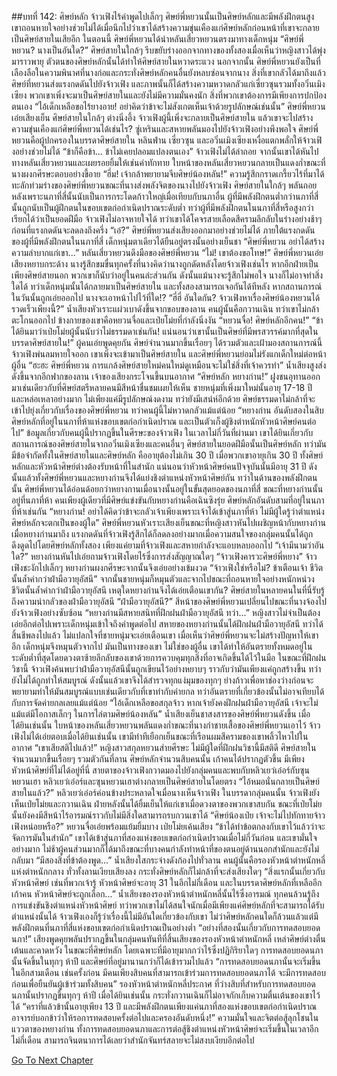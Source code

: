 ##บทที่ 142: ศิษย์หลัก
จ้าวเฟิงไร้คำพูดไปเล็กๆ ศิษย์พี่หยวนนั้นเป็นศิษย์หลักและมีพลังฝึกตนสูง เขาถอนหายใจอย่างช่วยไม่ได้เมื่อนึกไปว่าเขาได้สร้างความขุ่นเคืองแก่ศิษย์หลักก่อนหน้าที่เขาจะกลายเป็นศิษย์สายในเสียอีก
ในตอนนี้ ศิษย์พี่หยวนได้นำหลันเสี่ยวหยวนตรงมาทางเด็กหนุ่ม
“ศิษย์พี่หยวน? นางเป็นอันใด?”
ศิษย์สายในใกล้ๆ รีบขยับร่างออกจากทางของทั้งสองเมื่อเห็นว่าหญิงสาวได้พุ่งมาราวพายุ
ตัวตนของศิษย์หลักนั้นได้ทำให้ศิษย์สายในหวาดระแวง นอกจากนั้น ศิษย์พี่หยวนยังเป็นที่เลืองลือในความพินาศที่นางก่อและกระทั่งศิษย์หลักคนอื่นยังหลบซ่อนจากนาง
สิ่งที่เขากลัวได้มาถึงแล้ว
ศิษย์ที่หยวนส่งแรงกดดันไปยังจ้าวเฟิง และภาพนั้นก็ได้สร้างความหวาดกลัวแก่เซี่ยวซุนรวมทั้งอวิ๋นเมิงเซียง พวกเขาเพิ่งจะมาเป็นศิษย์สายในและยังไม่มีความมั่นคงนัก สิ่งที่พวกเขาต้องการมีเพียงการปกป้องตนเอง
“ไอ้เด็กเหลือขอไร้ยางอาย! อย่าคิดว่าข้าจะไม่สังเกตเห็นเจ้าด้วยรูปลักษณ์เช่นนั้น” ศิษย์พี่หยวนเอ่ยเสียงเย็น
ศิษย์สายในใกล้ๆ ต่างนิ่งอึ้ง จ้าวเฟิงผู้นี้เพิ่งจะกลายเป็นศิษย์สายใน แล้วเขาจะไปสร้างความขุ่นเคืองแก่ศิษย์พี่หยวนได้เช่นไร?
ซู่เหรินและสหายพลันมองไปยังจ้าวเฟิงอย่างพึงพอใจ ศิษย์พี่หยวนคือผู้ปกครองในบรรดาศิษย์สายใน
หลินฟ่าน เซี่ยวซุน และอวิ๋นเมิงเซียงเหงื่อแตกพลั่กให้จ้าวเฟิงอย่างช่วยไม่ได้
“ข้าก็คือข้า... ข้าไม่เคยปลอมแปลงตนเอง”
จ้าวเฟิงไม่ได้ล่าถอย จากนั้นเขาได้หันไปทางหลันเสี่ยวหยวนและเผยรอยยิ้มให้เช่นคำทักทาย
ใบหน้าของหลันเสี่ยวหยวนกลายเป็นแดงก่ำขณะที่นางผงกศีรษะตอบอย่างขี้อาย
“ฮึ่ม! เจ้ากล้าพยายามจีบศิษย์น้องหลัน!”
ความรู้สึกกราดเกรี้ยวไร้ที่มาได้ทะลักท่วมร่างของศิษย์พี่หยวนขณะที่นางส่งพลังจิตของนางไปยังจ้าวเฟิง ศิษย์สายในใกล้ๆ พลันถอยหลังเพราะนภาที่สี่นั้นนับเป็นการกระโดดก้าวใหญ่เมื่อเทียบกับนภาอื่น
ผู้ที่มีพลังฝึกตนต่ำกว่านภาที่สี่นั้นถูกนับเป็นผู้ฝึกตนในขอบเขตก่อกำเนิดปราณระดับต่ำ ทว่าผู้ที่มีพลังฝึกตนในนภาที่สี่หรือสูงกว่าเรียกได้ว่าเป็นยอดฝีมือ
จ้าวเฟิงไม่อาจหายใจได้ ทว่าเขาได้โคจรสายเลือดสีครามลึกลับในร่างอย่างช้าๆ ก่อนที่แรงกดดันจะลดลงถึงครึ่ง
“เอ๋?”
ศิษย์พี่หยวนส่งเสียงออกมาอย่างช่วยไม่ได้
ภายใต้แรงกดดันของผู้ที่มีพลังฝึกตนในนภาที่สี่ เด็กหนุ่มตาเดียวได้ยืนอยู่ตรงนั้นอย่างเย็นชา
“ศิษย์พี่หยวน อย่าได้สร้างความลำบากแก่เขา...” หลันเสี่ยวหยวนดึงมือของศิษย์พี่หยวน
“ไม่! เขาต้องขอโทษ!” ศิษย์พี่หยวนเอ่ยเสียงหยาบกระด้าง
นางรู้สึกขมขื่นทุกครั้งที่นางคิดว่านางถูกดัดหลังโดยจ้าวเฟิงเช่นไร หากอีกฝ่ายเป็นเพียงศิษย์สายนอก พวกเขาก็นับว่าอยู่ในคนล่ะส่วนกัน ดังนั้นแม้นางจะรู้สึกไม่พอใจ นางก็ไม่อาจทำสิ่งใดได้
ทว่าเด็กหนุ่มนั้นได้กลายมาเป็นศิษย์สายใน และทั้งสองสามารถเจอกันได้ทีหลัง หากสถานการณ์ในวันนั้นถูกเอ่ยออกไป นางจะเอาหน้าไปไว้ที่ใด!?
“ฮี่ฮี่ อันใดกัน? จ้าวเฟิงหาเรื่องศิษย์น้องหยวนได้รวดเร็วเพียงนี้?”
น้ำเสียงหัวเราะแผ่วเบาดังขึ้นจากขอบของลาน คนผู้นั้นคือกวานเฉิน ทว่าเขาไม่กล้าตะโกนออกไป ข้างกายของเขาคือหยวนจื่อและเป่ยโม่ยที่กำลังนิ่งงัน
“หยวนจื่อ! ศิษย์หลักอีกคน!”
“ข้าได้ยินมาว่าเป่ยโม่ยผู้นั้นนับว่าไม่ธรรมดาเช่นกัน! แน่นอนว่าเขานั้นเป็นศิษย์ที่มีพรสวรรค์มากที่สุดในบรรดาศิษย์สายใน!”
ผู้คนเอ่ยพูดคุยกัน ศิษย์จำนวนมากขึ้นเรื่อยๆ ได้รวมตัวและเฝ้ามองสถานการณ์นี้ จ้าวเฟิงพ่นลมหายใจออก เขาเพิ่งจะเข้ามาเป็นศิษย์สายใน และศิษย์พี่หยวนย่อมไม่รังแกเด็กใหม่ต่อหน้าผู้อื่น
“ฮะฮะ ศิษย์พี่หยวน การแกล้งศิษย์สายใหม่คนใหม่ดูเหมือนจะไม่ใช่สิ่งที่เจ้าควรทำ”
น้ำเสียงสูงส่งดังขึ้นจากอีกฟากของลาน เจ้าของเสียงกระโจนขึ้นบนอากาศ
“ศิษย์หลัก หยางก่าน!”
ฝูงชนอุทานออกมาเช่นเดียวกับที่ศิษย์สตรีหลายคนมีสีหน้าชื่นชมเผยให้เห็น
ชายหนุ่มที่เพิ่งมาใหม่นั้นอายุ 17-18 ปี และหล่อเหลาอย่างมาก ไม่เพียงแค่มีรูปลักษณ์งดงาม ทว่ายังมีเสน่ห์อีกด้วย
ศิษย์ธรรมดาไม่กล้าที่จะเข้าไปยุ่งเกี่ยวกับเรื่องของศิษย์พี่หยวน ทว่าคนผู้นี้ไม่หวาดกลัวแม้แต่น้อย
“หยางก่าน อันดับสองในสิบศิษย์หลักที่อยู่ในนภาที่ห้าแห่งขอบเขตก่อกำเนิดปราณ และเป็นตัวเก็งผู้ชิงตำหนักหัวหน้าศิษย์คนต่อไป”
ข้อมูลเกี่ยวกับคนผู้นี้ปรากฏขึ้นในศีรษะของจ้าวเฟิง
ในเวลาไม่กี่วันที่ผ่านมา เขาได้ยินเกี่ยวกับสถานการณ์ของศิษย์สายในจากอวิ๋นเมิงเซียงและคนอื่นๆ
ศิษย์สายในยอดฝีมือนั้นเป็นศิษย์หลัก ทว่ามันมีข้อจำกัดทั้งในศิษย์สายในและศิษย์หลัก คืออายุต้องไม่เกิน 30 ปี
เมื่อพวกเขาอายุเกิน 30 ปี ทั้งศิษย์หลักและหัวหน้าศิษย์ต่างต้องรับหน้าที่ในสำนัก
แน่นอนว่าหัวหน้าศิษย์คนปัจจุบันนั้นมีอายุ 31 ปี ดังนั้นแล้วทั้งศิษย์พี่หยวนและหยางก่านจึงได้แย่งชิงตำแหน่งหัวหน้าศิษย์กัน ทว่าในด้านของพลังฝึกตนนั้น ศิษย์พี่หยวนได้อ่อนด้อยกว่าหยางกานเมื่อนางนั้นอยู่ในขั้นสุดยอดของนภาที่สี่ ขณะที่หยางก่านนั้นอยู่ที่นภาที่ห้า
คนเพียงผู้เดียวที่มีศิษย์แข่งขันกับหยางก่านคือเฉินซิงรุ่ย ศิษย์หลักอันดับสามที่อยู่ในนภาที่ห้าเช่นกัน
“หยางก่าน! อย่าได้คิดว่าข้าจะกลัวเจ้าเพียงเพราะเจ้าได้เข้าสู่นภาที่ห้า ไม่มีผู้ใดรู้ว่าตำแหน่งศิษย์หลักจะตกเป็นของผู้ใด” ศิษย์พี่หยวนหัวเราะเสียงเย็นขณะที่หญิงสาวหันไปเผชิญหน้ากับหยางก่าน
เมื่อหยางก่านมาถึง แรงกดดันที่จ้าวเฟิงรู้สึกได้ก็ลดลงอย่างมากเมื่อความสนใจของกลุ่มคนนั้นได้ถูกดึงดูดไปโดยศิษย์หลักทั้งสอง
เพียงแค่ยามที่จ้าวเฟิงและสหายกำลังจะแอบหลบออกไป
“เจ้ามีนามว่าอันใด?”
หยางก่านหันไปเอ่ยถามจ้าวเฟิงโดยไร้ซึ่งการส่งสัญญาณใดๆ
“จ้าวเฟิงคารวะศิษย์พี่หยาง”
จ้าวเฟิงชะงักไปเล็กๆ หยางก่านผงกศีรษะจากนั้นจึงเอ่ยอย่างเข้มงวด
“จ้าวเฟิงใช่หรือไม่? ข้าเตือนเจ้า ชีวิตนั้นล้ำค่ากว่าฝ่ามือวายุอัสนี”
จากนั้นชายหนุ่มก็หมุนตัวและจากไปขณะที่ถอนหายใจอย่างหนักหน่วง
ชีวิตนั้นล้ำค่ากว่าฝ่ามือวายุอัสนี
เหตุใดหยางก่านจึงได้เอ่ยเตือนเขากัน?
ศิษย์สายในหลายคนในที่นี่รับรู้ถึงความน่ากลัวของฝ่ามือวายุอัสนี
“ฝ่ามือวายุอัสนี?”
สีหน้าของศิษย์พี่หยวนเปลี่ยนไปขณะที่นางจ้องไปยังจ้าวเฟิงอย่างซับซ้อน
“หยางก่านมีสหายสนิทที่ฝึกฝนฝ่ามือวายุอัสนี ทว่า...”
หญิงสาวไม่จำเป็นต้องเอ่ยอีกต่อไปเพราะเด็กหนุ่มเข้าใจถึงคำพูดต่อไป
สหายของหยางก่านนั้นได้ฝึกฝนฝ่ามือวายุอัสนี ทว่าได้สิ้นชีพลงไปแล้ว ไม่แปลกใจที่ชายหนุ่มจะเอ่ยเตือนเขา
เมื่อเห็นว่าศิษย์พี่หยวนจะไม่สร้างปัญหาให้เขาอีก เด็กหนุ่มจึงหมุนตัวจากไป
มันเป็นทางของเขา ไม่ใช่ของผู้อื่น
เขาได้ทำให้อันตรายทั้งหมดอยู่ในระดับต่ำที่สุดโดยดวงตาซ้ายลึกลับของเขาด้วยการควบคุมทุกสิ่งที่อาจเกิดขึ้นได้ไว้ในมือ
ในขณะที่ฝึกฝนวิชานี้ จ้าวเฟิงค้นพบว่าฝ่ามือวายุอัสนีนั้นถูกเขียนไว้อย่างหยาบๆ ราวกับว่ามันเพียงแค่ถูกสร้างขึ้น ทว่ายังไม่ได้ถูกทำให้สมบูรณ์
ดังนั้นแล้วเขาจึงได้สำรวจทุกแง่มุมของทุกๆ ย่างก้าวเพื่อหาช่องว่างก่อนจะพยายามทำให้มันสมบูรณ์แบบเช่นเดียวกับที่เขาทำกับค่ายกล ทว่าอันตรายที่เกี่ยวข้องนั้นไม่อาจเทียบได้กับการจัดค่ายกลเลยแม้แต่น้อย
“ไอ้เด็กเหลือขอสกุลจ้าว หากเจ้ายังคงฝึกฝนฝ่ามือวายุอัสนี เจ้าจะไม่แม้แต่มีโอกาสเล็กๆ ในการไล่ตามศิษย์น้องหลัน” น้ำเสียงเย็นชาสงสารของศิษย์พี่หยวนดังขึ้น
เมื่อได้ยินเช่นนั้น ใบหน้าของหลันเสี่ยวหยวนพลันแดงก่ำขณะที่นางกำชายเสื้อของศิษย์พี่หยวนเอาไว้
จ้าวเฟิงไม่ได้เอ่ยตอบเมื่อได้ยินเช่นนั้น เขามีท่าทีเยือกเย็นขณะที่เรือนผมสีครามของเขาพลิ้วไหวไปในอากาศ
“เขาเสียสติไปแล้ว!”
หญิงสาวสกุลหยวนส่ายศีรษะ ไม่มีผู้ใดที่ฝึกฝนวิชานี้มีสติดี
ศิษย์สายในจำนวนมากขึ้นเรื่อยๆ รวมตัวกันที่ลาน ศิษย์หลักจำนวนสิบคนนั้น เก้าคนได้ปรากฏตัวขึ้น มีเพียงหัวหน้าศิษย์ที่ไม่ได้อยู่ที่นี่
สายตาของจ้าวเฟิงกวาดมองไปยังกลุ่มคนและพบกับหลิวเยว่เอ๋อร์กับซุนหยวนเฮา
หลิวเยว่เอ๋อร์และซุนหยวนเฮาต่างกลายเป็นศิษย์สายในโดยตรง
“ไอ้หมอนั่นกลายเป็นศิษย์สายในแล้ว?”
หลิวเยว่เอ๋อร์ค่อนข้างประหลาดใจเมื่อนางเห็นจ้าวเฟิง
ในบรรดากลุ่มคนนั้น จ้าวเฟิงยังเห็นเป่ยโม่ยและกวานเฉิน ฝ่ายหลังนั้นได้ยิ้มเย็นให้แก่เขาเมื่อดวงตาของพวกเขาสบกัน ขณะที่เป่ยโม่ยนั้นยังคงมีสีหน้าไร้อารมณ์ราวกับไม่มีสิ่งใดสามารถรบกวนเขาได้
“ศิษย์น้องเป่ย เจ้าจะไม่ไปทักทายจ้าวเฟิงหน่อยหรือ?” หยวนจื่อเอ่ยพร้อมแย้มยิ้มบาง
เป่ยโม่ยเค้นเสียง
“ข้าได้ทำข้อตกลงกับเขาไว้แล้วว่าจะจัดการมันในสำนัก”
เขาได้เข้าสู่นภาที่สองแห่งขอบเขตก่อกำเนิดปราณเมื่อไม่กี่วันก่อน และเขามั่นใจอย่างมาก
ไม่ช้าผู้คนส่วนมากก็ได้มาถึงขณะที่บางคนกำลังทำหน้าที่ของตนอยู่ด้านนอกสำนักและยังไม่กลับมา
“มีสองสิ่งที่ข้าต้องพูด...” น้ำเสียงใสกระจ่างดังก้องไปทั่วลาน
คนผู้นั้นคือรองหัวหน้าตำหนักหลี่แห่งตำหนักกลาง
ทั่วทั้งลานเงียบเสียงลง กระทั่งศิษย์หลักก็ไม่กล้าที่จะส่งเสียงใดๆ
“สิ่งแรกนั้นเกี่ยวกับหัวหน้าศิษย์ เช่นที่พวกเจ้ารู้ หัวหน้าศิษย์จะอายุ 31 ในอีกไม่กี่เดือน และในบรรดาศิษย์หลักที่เหลืออีกเก้าคน หัวหน้าศิษย์จะถูกเลือก...”
น้ำเสียงของรองหัวหน้าตำหนักหลี่นั้นไร้ซึ่งอารมณ์ ทุกคนล้วนรู้ถึงการแข่งขันชิงตำแหน่งหัวหน้าศิษย์ ทว่าพวกเขาไม่ได้สนใจนักเมื่อมีเพียงแค่ศิษย์หลักที่จะสามารถได้รับตำแหน่งนั้นได้
จ้าวเฟิงเองก็รู้ว่าเรื่องนี้ไม่มีอันใดเกี่ยวข้องกับเขา
ไม่ว่าศิษย์หลักคนใดก็ล้วนแล้วแต่มีพลังฝึกตนที่นภาที่สี่แห่งขอบเขตก่อกำเนิดปราณเป็นอย่างต่ำ
“อย่างที่สองนั้นเกี่ยวกับการทดสอบยอดนภา!”
เสียงพูดคุยพลันปรากฏขึ้นในกลุ่มคนทันทีที่สิ้นเสียงของรองหัวหน้าตำหนักหลี่
เหล่าศิษย์ต่างตื่นเต้นและคาดหวัง ในขณะที่ศิษย์หลัก โดยเฉพาะที่มีอายุมากกว่าไร้ซึ่งปฏิกิริยาใดๆ
การทดสอบยอดนภานั้นจัดขึ้นในทุกๆ ห้าปี และศิษย์ที่อยู่มานานกว่าก็ได้เข้ารวมไปแล้ว
“การทดสอบยอดนภานั้นจะเริ่มขึ้นในอีกสามเดือน เช่นครั้งก่อน มีคนเพียงสิบคนที่สามารถเข้าร่วมการทดสอบยอดนภาได้ จะมีการทดสอบก่อนเพื่อยืนยันผู้เข้าร่วมทั้งสิบคน” รองหัวหน้าตำหนักหลี่ประกาศ
ที่ว่างสิบที่สำหรับการทดสอบยอดนภานั้นปรากฏขึ้นทุกๆ ห้าปี
เมื่อได้ยินเช่นนั้น กระทั่งกวานเฉินก็ไม่อาจกักเก็บความตื่นเต้นของเขาไว้ได้
“คราที่แล้วข้านั้นอายุเพียง 13 ปี และมีพลังฝึกตนเพียงแค่นภาที่สองแห่งขอบเขตก่อกำเนิดปราณ อาจารย์บอกข้าว่าให้รอการทดสอบครั้งต่อไปและครองอันดับหนึ่ง!”
ความมั่นใจและจิตต่อสู้ลุกโชนในแววตาของหยางก่าน
ทั้งการทดสอบยอดนภาและการต่อสู้ชิงตำแหน่งหัวหน้าศิษย์จะเริ่มขึ้นในเวลาอีกไม่กี่เดือน
สามารถจินตนาการได้เลยว่าสำนักจันทร์สลายจะไม่สงบเงียบอีกต่อไป



[Go To Next Chapter]( ./143.md)